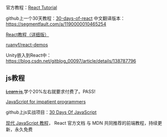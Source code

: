 官方教程：[React Tutorial](https://react-tutorial.app/)

github上一个30天教程：[30-days-of-react](https://github.com/fullstackreact/30-days-of-react)
中文翻译版本：https://segmentfault.com/a/1190000010465254




[React教程（详细版）](https://blog.csdn.net/Ronychen/article/details/114669364?spm=1001.2101.3001.6661.1&utm_medium=distribute.pc_relevant_t0.none-task-blog-2%7Edefault%7ECTRLIST%7ERate-1-114669364-blog-95381092.235%5Ev43%5Epc_blog_bottom_relevance_base5&depth_1-utm_source=distribute.pc_relevant_t0.none-task-blog-2%7Edefault%7ECTRLIST%7ERate-1-114669364-blog-95381092.235%5Ev43%5Epc_blog_bottom_relevance_base5&utm_relevant_index=1)


[ruanyf/react-demos](https://github.com/ruanyf/react-demos)


Unity嵌入到React中：https://blog.csdn.net/gitblog_00097/article/details/138787796

## js教程
~~[Learn js](https://learnjavascript.online/app.html)~~,学个20%左右就要求付费了。PASS!

[JavaScript for impatient programmers](https://exploringjs.com/impatient-js/toc.html)

github上js实战项目：[30 Days Of JavaScript](https://github.com/swapnilsparsh/30DaysOfJavaScript)


[现代 JavaScript 教程](https://zh.javascript.info/)， React 官方文档 与 MDN 共同推荐的前端教程，持续更新，永久免费